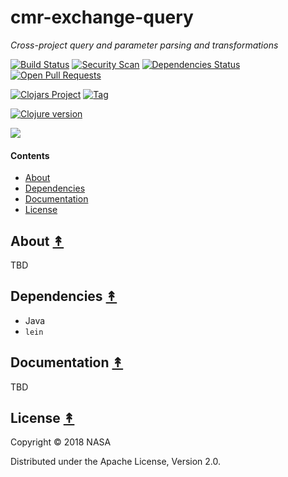 # cmr-exchange-query

*Cross-project query and parameter parsing and transformations*

[![Build Status][travis-badge]][travis]
[![Security Scan][security-scan-badge]][travis]
[![Dependencies Status][deps-badge]][travis]
[![Open Pull Requests][prs-badge]][prs]

[![Clojars Project][clojars-badge]][clojars]
[![Tag][tag-badge]][tag]

[![Clojure version][clojure-v]](project.clj)

[![][logo]][logo]


#### Contents

* [About](#about-)
* [Dependencies](#dependencies-)
* [Documentation](#documentation-)
* [License](#license-)


## About [&#x219F;](#contents)

TBD


## Dependencies [&#x219F;](#contents)

* Java
* `lein`


## Documentation [&#x219F;](#contents)

TBD

## License [&#x219F;](#contents)

Copyright © 2018 NASA

Distributed under the Apache License, Version 2.0.


<!-- Named page links below: /-->

[logo]: https://avatars2.githubusercontent.com/u/32934967?s=200&v=4
[travis]: https://travis-ci.org/cmr-exchange/cmr-exchange-query
[travis-badge]: https://travis-ci.org/cmr-exchange/cmr-exchange-query.png?branch=master
[deps-badge]: https://img.shields.io/badge/deps%20check-passing-brightgreen.svg
[tag-badge]: https://img.shields.io/github/tag/cmr-exchange/cmr-exchange-query.svg
[tag]: https://github.com/cmr-exchange/cmr-exchange-query/tags
[clojure-v]: https://img.shields.io/badge/clojure-1.9.0-blue.svg
[clojars]: https://clojars.org/gov.nasa.earthdata/cmr-exchange-query
[clojars-badge]: https://img.shields.io/clojars/v/gov.nasa.earthdata/cmr-exchange-query.svg
[security-scan-badge]: https://img.shields.io/badge/nvd%2Fsecurity%20scan-passing-brightgreen.svg
[prs]: https://github.com/pulls?utf8=%E2%9C%93&q=is%3Aopen+is%3Apr+org%3Acmr-exchange+archived%3Afalse+
[prs-badge]: https://img.shields.io/badge/Open%20PRs-org-yellow.svg
